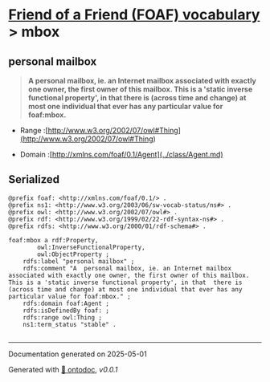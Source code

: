 # [Friend of a Friend (FOAF) vocabulary](../homepage.md) > mbox

## personal mailbox

> **A  personal mailbox, ie. an Internet mailbox associated with exactly one owner, the first owner of this mailbox. This is a 'static inverse functional property', in that  there is (across time and change) at most one individual that ever has any particular value for foaf:mbox.**

- Range :[http://www.w3.org/2002/07/owl#Thing](<http://www.w3.org/2002/07/owl#Thing>)

- Domain :[http://xmlns.com/foaf/0.1/Agent](../class/Agent.md)

## Serialized

```ttl
@prefix foaf: <http://xmlns.com/foaf/0.1/> .
@prefix ns1: <http://www.w3.org/2003/06/sw-vocab-status/ns#> .
@prefix owl: <http://www.w3.org/2002/07/owl#> .
@prefix rdf: <http://www.w3.org/1999/02/22-rdf-syntax-ns#> .
@prefix rdfs: <http://www.w3.org/2000/01/rdf-schema#> .

foaf:mbox a rdf:Property,
        owl:InverseFunctionalProperty,
        owl:ObjectProperty ;
    rdfs:label "personal mailbox" ;
    rdfs:comment "A  personal mailbox, ie. an Internet mailbox associated with exactly one owner, the first owner of this mailbox. This is a 'static inverse functional property', in that  there is (across time and change) at most one individual that ever has any particular value for foaf:mbox." ;
    rdfs:domain foaf:Agent ;
    rdfs:isDefinedBy foaf: ;
    rdfs:range owl:Thing ;
    ns1:term_status "stable" .


```

---

Documentation generated on 2025-05-01

Generated with [📑 ontodoc](https://github.com/StephaneBranly/ontodoc), *v0.0.1*
